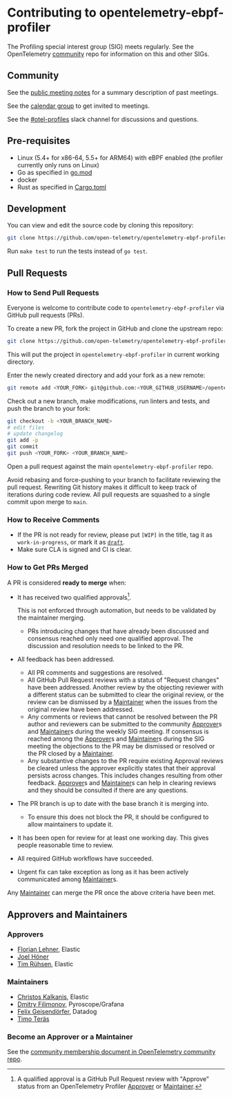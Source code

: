 # Contributing to opentelemetry-ebpf-profiler

The Profiling special interest group (SIG) meets regularly. See the
OpenTelemetry
[community](https://github.com/open-telemetry/community)
repo for information on this and other SIGs.

## Community

See the [public meeting
notes](https://docs.google.com/document/d/19UqPPPlGE83N37MhS93uRlxsP1_wGxQ33Qv6CDHaEp0/edit#heading=h.4rdgawyis2hd)
for a summary description of past meetings.

See the [calendar
group](https://groups.google.com/a/opentelemetry.io/g/calendar-profiling) to
get invited to meetings.

See the [#otel-profiles](https://cloud-native.slack.com/archives/C03J794L0BV)
slack channel for discussions and questions.

## Pre-requisites

- Linux (5.4+ for x86-64, 5.5+ for ARM64) with eBPF enabled (the profiler currently only runs on Linux)
- Go as specified in [go.mod](https://github.com/open-telemetry/opentelemetry-ebpf-profiler/blob/main/go.mod)
- docker
- Rust as specified in [Cargo.toml](https://github.com/open-telemetry/opentelemetry-ebpf-profiler/blob/main/Cargo.toml)

## Development

You can view and edit the source code by cloning this repository:

```sh
git clone https://github.com/open-telemetry/opentelemetry-ebpf-profiler
```

Run `make test` to run the tests instead of `go test`.


## Pull Requests

### How to Send Pull Requests

Everyone is welcome to contribute code to `opentelemetry-ebpf-profiler` via
GitHub pull requests (PRs).

To create a new PR, fork the project in GitHub and clone the upstream
repo:

```sh
git clone https://github.com/open-telemetry/opentelemetry-ebpf-profiler
```

This will put the project in `opentelemetry-ebpf-profiler` in
current working directory.

Enter the newly created directory and add your fork as a new remote:

```sh
git remote add <YOUR_FORK> git@github.com:<YOUR_GITHUB_USERNAME>/opentelemetry-ebpf-profiler
```

Check out a new branch, make modifications, run linters and tests, and push the
branch to your fork:

```sh
git checkout -b <YOUR_BRANCH_NAME>
# edit files
# update changelog
git add -p
git commit
git push <YOUR_FORK> <YOUR_BRANCH_NAME>
```

Open a pull request against the main `opentelemetry-ebpf-profiler` repo.

Avoid rebasing and force-pushing to your branch to facilitate reviewing the
pull request.
Rewriting Git history makes it difficult to keep track of iterations during
code review.
All pull requests are squashed to a single commit upon merge to `main`.

### How to Receive Comments

* If the PR is not ready for review, please put `[WIP]` in the title,
	tag it as `work-in-progress`, or mark it as
	[`draft`](https://github.blog/2019-02-14-introducing-draft-pull-requests/).
* Make sure CLA is signed and CI is clear.

### How to Get PRs Merged

A PR is considered **ready to merge** when:

* It has received two qualified approvals[^1].

	This is not enforced through automation, but needs to be validated by the
	maintainer merging.
	* PRs introducing changes that have already been discussed and consensus
		reached only need one qualified approval. The discussion and resolution
		needs to be linked to the PR.

* All feedback has been addressed.
	* All PR comments and suggestions are resolved.
	* All GitHub Pull Request reviews with a status of "Request changes" have
		been addressed. Another review by the objecting reviewer with a different
		status can be submitted to clear the original review, or the review can be
		dismissed by a [Maintainer] when the issues from the original review have
		been addressed.
	* Any comments or reviews that cannot be resolved between the PR author and
		reviewers can be submitted to the community [Approver]s and [Maintainer]s
		during the weekly SIG meeting. If consensus is reached among the
		[Approver]s and [Maintainer]s during the SIG meeting the objections to the
		PR may be dismissed or resolved or the PR closed by a [Maintainer].
	* Any substantive changes to the PR require existing Approval reviews be
		cleared unless the approver explicitly states that their approval persists
		across changes. This includes changes resulting from other feedback.
		[Approver]s and [Maintainer]s can help in clearing reviews and they should
		be consulted if there are any questions.

* The PR branch is up to date with the base branch it is merging into.
	* To ensure this does not block the PR, it should be configured to allow
		maintainers to update it.

* It has been open for review for at least one working day. This gives people
	reasonable time to review.

* All required GitHub workflows have succeeded.
* Urgent fix can take exception as long as it has been actively communicated
	among [Maintainer]s.

Any [Maintainer] can merge the PR once the above criteria have been met.

[^1]: A qualified approval is a GitHub Pull Request review with "Approve"
	status from an OpenTelemetry Profiler [Approver] or [Maintainer].

## Approvers and Maintainers

### Approvers

- [Florian Lehner](https://github.com/florianl), Elastic
- [Joel Höner](https://github.com/athre0z)
- [Tim Rühsen](https://github.com/rockdaboot), Elastic

### Maintainers

- [Christos Kalkanis](https://github.com/christos68k), Elastic
- [Dmitry Filimonov](https://github.com/petethepig), Pyroscope/Grafana
- [Felix Geisendörfer](https://github.com/felixge), Datadog
- [Timo Teräs](https://github.com/fabled)

### Become an Approver or a Maintainer

See the [community membership document in OpenTelemetry community
repo](https://github.com/open-telemetry/community/blob/main/guides/contributor/membership.md).

[Approver]: #approvers
[Maintainer]: #maintainers
